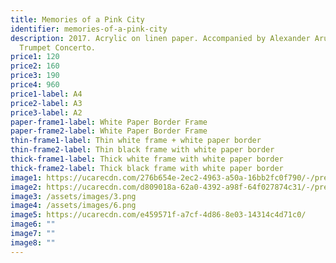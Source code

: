 ```yaml
---
title: Memories of a Pink City
identifier: memories-of-a-pink-city
description: 2017. Acrylic on linen paper. Accompanied by Alexander Arutunian's
  Trumpet Concerto.
price1: 120
price2: 160
price3: 190
price4: 960
price1-label: A4
price2-label: A3
price3-label: A2
paper-frame1-label: White Paper Border Frame
paper-frame2-label: White Paper Border Frame
thin-frame1-label: Thin white frame + white paper border
thin-frame2-label: Thin black frame with white paper border
thick-frame1-label: Thick white frame with white paper border
thick-frame2-label: Thick black frame with white paper border
image1: https://ucarecdn.com/276b654e-2ec2-4963-a50a-16bb2fc0f790/-/preview/-/enhance/52/-/sharp/7/
image2: https://ucarecdn.com/d809018a-62a0-4392-a98f-64f027874c31/-/preview/-/enhance/45/-/sharp/6/
image3: /assets/images/3.png
image4: /assets/images/6.png
image5: https://ucarecdn.com/e459571f-a7cf-4d86-8e03-14314c4d71c0/
image6: ""
image7: ""
image8: ""
---
```


